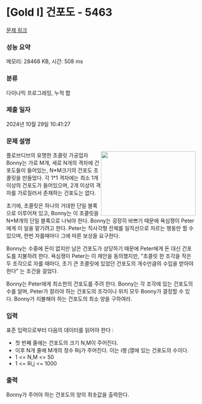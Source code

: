 # [Gold I] 건포도 - 5463 

[문제 링크](https://www.acmicpc.net/problem/5463) 

### 성능 요약

메모리: 28468 KB, 시간: 508 ms

### 분류

다이나믹 프로그래밍, 누적 합

### 제출 일자

2024년 10월 29일 10:41:27

### 문제 설명

<p><img alt="" src="https://www.acmicpc.net/upload/images2/raisins.png" style="float:right; height:171px; width:252px">플로브디브의 유명한 초콜릿 가공업자 Bonny는 가로 M개, 세로 N개의 격자에 건포도들이 들어있는, N*M크기의 건포도 초콜릿을 만들었다. 각 1*1 격자에는 최소 1개 이상의 건포도가 들어있으며, 2개 이상의 격자를 가로질러서 존재하는 건포도는 없다.</p>

<p>초기에, 초콜릿은 하나의 거대한 단일 블록으로 이루어져 있고, Bonny는 이 초콜릿을 N*M개의 단일 블록으로 나눠야 한다. Bonny는 굉장히 바쁘기 때문에 욕심쟁이 Peter에게 이 일을 맡기려고 한다. Peter는 직사각형 전체를 일직선으로 자르는 행동만 할 수 있으며, 한번 자를때마다 그에 따른 보상을 요구한다.</p>

<p>Bonny는 수중에 돈이 없지만 남은 건포도가 상당하기 때문에 Peter에게 돈 대신 건포도를 지불하려 한다. 욕심쟁이 Peter는 이 제안을 동의했지만, "초콜릿 한 조각을 작은 두 조각으로 자를 때마다, 초기 큰 초콜릿에 있었던 건포도의 개수만큼의 수입을 받아야 한다" 는 조건을 걸었다.</p>

<p>Bonny는 Peter에게 최소한의 건포도를 주려 한다. Bonny는 각 조각에 있는 건포도의 수를 알며, Peter가 잘라야 하는 건포도의 조각이나 위치 모두 Bonny가 결정할 수 있다. Bonny가 지불해야 하는 건포도의 최소 양을 구하여라.</p>

### 입력 

 <p>표준 입력으로부터 다음의 데이터를 읽어야 한다 :</p>

<ul>
	<li>첫 번째 줄에는 건포도의 크기 N,M이 주어진다.</li>
	<li>이후 N개 줄에 M개의 정수 Rij가 주어진다. 이는 i행 j열에 있는 건포도의 수이다.</li>
	<li>1 <= N,M <= 50</li>
	<li>1 <= Ri,j <= 1000</li>
</ul>

### 출력 

 <p>Bonny가 주어야 하는 건포도의 양의 최솟값을 출력한다.</p>

